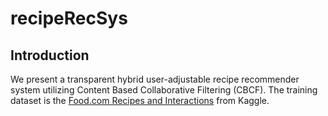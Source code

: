 # recipeRecSys

## Introduction
We present a transparent hybrid user-adjustable recipe recommender system utilizing Content Based Collaborative Filtering (CBCF). The training dataset is the [Food.com Recipes and Interactions](https://www.kaggle.com/datasets/shuyangli94/food-com-recipes-and-user-interactions?select=RAW_recipes.csv) from Kaggle.
